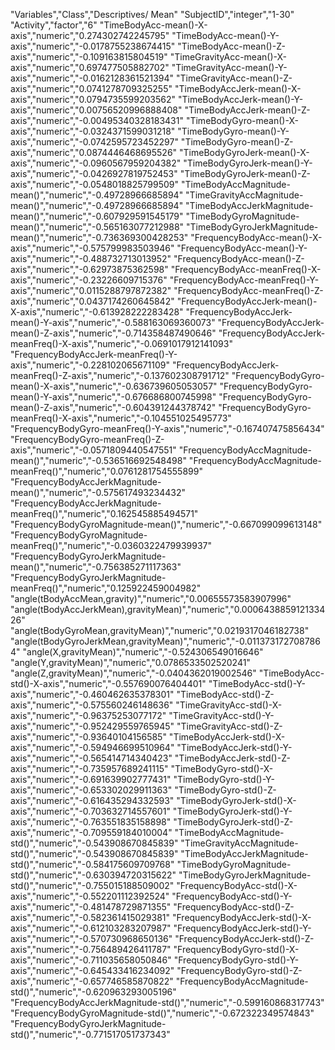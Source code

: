 "Variables","Class","Descriptives/ Mean"
"SubjectID","integer","1-30"
"Activity","factor","6"
"TimeBodyAcc-mean()-X-axis","numeric","0.274302742245795"
"TimeBodyAcc-mean()-Y-axis","numeric","-0.0178755238674415"
"TimeBodyAcc-mean()-Z-axis","numeric","-0.109163815804519"
"TimeGravityAcc-mean()-X-axis","numeric","0.697477505882702"
"TimeGravityAcc-mean()-Y-axis","numeric","-0.0162128361521394"
"TimeGravityAcc-mean()-Z-axis","numeric","0.0741278709325255"
"TimeBodyAccJerk-mean()-X-axis","numeric","0.0794735599203562"
"TimeBodyAccJerk-mean()-Y-axis","numeric","0.00756520996888408"
"TimeBodyAccJerk-mean()-Z-axis","numeric","-0.00495340328183431"
"TimeBodyGyro-mean()-X-axis","numeric","-0.0324371599031218"
"TimeBodyGyro-mean()-Y-axis","numeric","-0.0742595723452297"
"TimeBodyGyro-mean()-Z-axis","numeric","0.0874446468695526"
"TimeBodyGyroJerk-mean()-X-axis","numeric","-0.0960567959204382"
"TimeBodyGyroJerk-mean()-Y-axis","numeric","-0.0426927819752453"
"TimeBodyGyroJerk-mean()-Z-axis","numeric","-0.0548018825799509"
"TimeBodyAccMagnitude-mean()","numeric","-0.49728966685894"
"TimeGravityAccMagnitude-mean()","numeric","-0.49728966685894"
"TimeBodyAccJerkMagnitude-mean()","numeric","-0.607929591545179"
"TimeBodyGyroMagnitude-mean()","numeric","-0.565163077212988"
"TimeBodyGyroJerkMagnitude-mean()","numeric","-0.736369300428253"
"FrequencyBodyAcc-mean()-X-axis","numeric","-0.575799983503946"
"FrequencyBodyAcc-mean()-Y-axis","numeric","-0.488732713013952"
"FrequencyBodyAcc-mean()-Z-axis","numeric","-0.62973875362598"
"FrequencyBodyAcc-meanFreq()-X-axis","numeric","-0.23226609715376"
"FrequencyBodyAcc-meanFreq()-Y-axis","numeric","0.0115288797872382"
"FrequencyBodyAcc-meanFreq()-Z-axis","numeric","0.0437174260645842"
"FrequencyBodyAccJerk-mean()-X-axis","numeric","-0.613928222283428"
"FrequencyBodyAccJerk-mean()-Y-axis","numeric","-0.588163069360073"
"FrequencyBodyAccJerk-mean()-Z-axis","numeric","-0.714358487490646"
"FrequencyBodyAccJerk-meanFreq()-X-axis","numeric","-0.0691017912141093"
"FrequencyBodyAccJerk-meanFreq()-Y-axis","numeric","-0.228102065671109"
"FrequencyBodyAccJerk-meanFreq()-Z-axis","numeric","-0.137602308791712"
"FrequencyBodyGyro-mean()-X-axis","numeric","-0.636739605053057"
"FrequencyBodyGyro-mean()-Y-axis","numeric","-0.676686800745998"
"FrequencyBodyGyro-mean()-Z-axis","numeric","-0.604391244378742"
"FrequencyBodyGyro-meanFreq()-X-axis","numeric","-0.104551025495773"
"FrequencyBodyGyro-meanFreq()-Y-axis","numeric","-0.167407475856434"
"FrequencyBodyGyro-meanFreq()-Z-axis","numeric","-0.0571809440547551"
"FrequencyBodyAccMagnitude-mean()","numeric","-0.536516692548498"
"FrequencyBodyAccMagnitude-meanFreq()","numeric","0.0761281754555899"
"FrequencyBodyAccJerkMagnitude-mean()","numeric","-0.575617493234432"
"FrequencyBodyAccJerkMagnitude-meanFreq()","numeric","0.162545885494571"
"FrequencyBodyGyroMagnitude-mean()","numeric","-0.667099099613148"
"FrequencyBodyGyroMagnitude-meanFreq()","numeric","-0.0360322479939937"
"FrequencyBodyGyroJerkMagnitude-mean()","numeric","-0.756385271117363"
"FrequencyBodyGyroJerkMagnitude-meanFreq()","numeric","0.125922459004982"
"angle(tBodyAccMean,gravity)","numeric","0.00655573583907996"
"angle(tBodyAccJerkMean),gravityMean)","numeric","0.000643885912133426"
"angle(tBodyGyroMean,gravityMean)","numeric","0.0219317046182738"
"angle(tBodyGyroJerkMean,gravityMean)","numeric","-0.0113731727087864"
"angle(X,gravityMean)","numeric","-0.524306549016646"
"angle(Y,gravityMean)","numeric","0.0786533502520241"
"angle(Z,gravityMean)","numeric","-0.0404362019002546"
"TimeBodyAcc-std()-X-axis","numeric","-0.557690076404401"
"TimeBodyAcc-std()-Y-axis","numeric","-0.460462635378301"
"TimeBodyAcc-std()-Z-axis","numeric","-0.575560246148636"
"TimeGravityAcc-std()-X-axis","numeric","-0.96375253077172"
"TimeGravityAcc-std()-Y-axis","numeric","-0.952429559765945"
"TimeGravityAcc-std()-Z-axis","numeric","-0.93640104156585"
"TimeBodyAccJerk-std()-X-axis","numeric","-0.594946699510964"
"TimeBodyAccJerk-std()-Y-axis","numeric","-0.565414714340423"
"TimeBodyAccJerk-std()-Z-axis","numeric","-0.735957689241115"
"TimeBodyGyro-std()-X-axis","numeric","-0.691639902777431"
"TimeBodyGyro-std()-Y-axis","numeric","-0.653302029911363"
"TimeBodyGyro-std()-Z-axis","numeric","-0.616435294332593"
"TimeBodyGyroJerk-std()-X-axis","numeric","-0.703632714557601"
"TimeBodyGyroJerk-std()-Y-axis","numeric","-0.763551835158898"
"TimeBodyGyroJerk-std()-Z-axis","numeric","-0.709559184010004"
"TimeBodyAccMagnitude-std()","numeric","-0.543908670845839"
"TimeGravityAccMagnitude-std()","numeric","-0.543908670845839"
"TimeBodyAccJerkMagnitude-std()","numeric","-0.584175609709768"
"TimeBodyGyroMagnitude-std()","numeric","-0.630394720315622"
"TimeBodyGyroJerkMagnitude-std()","numeric","-0.755015188509002"
"FrequencyBodyAcc-std()-X-axis","numeric","-0.552201112392524"
"FrequencyBodyAcc-std()-Y-axis","numeric","-0.481478729871355"
"FrequencyBodyAcc-std()-Z-axis","numeric","-0.582361415029381"
"FrequencyBodyAccJerk-std()-X-axis","numeric","-0.612103283207987"
"FrequencyBodyAccJerk-std()-Y-axis","numeric","-0.570730968650136"
"FrequencyBodyAccJerk-std()-Z-axis","numeric","-0.756489426411787"
"FrequencyBodyGyro-std()-X-axis","numeric","-0.711035658050846"
"FrequencyBodyGyro-std()-Y-axis","numeric","-0.645433416234092"
"FrequencyBodyGyro-std()-Z-axis","numeric","-0.657746585870822"
"FrequencyBodyAccMagnitude-std()","numeric","-0.620963293005196"
"FrequencyBodyAccJerkMagnitude-std()","numeric","-0.599160868317743"
"FrequencyBodyGyroMagnitude-std()","numeric","-0.672322349574843"
"FrequencyBodyGyroJerkMagnitude-std()","numeric","-0.771517051737343"
